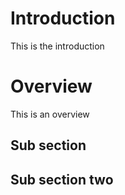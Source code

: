 # Introduction
This is the introduction

# Overview
This is an overview

## Sub section

## Sub section two
